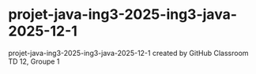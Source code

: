 # projet-java-ing3-2025-ing3-java-2025-12-1
projet-java-ing3-2025-ing3-java-2025-12-1 created by GitHub Classroom
TD 12, Groupe 1
